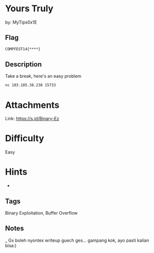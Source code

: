 # Yours Truly

by: MyTips0x1E

## Flag

```bash
COMPFEST14{****}
```

## Description

Take a break, here's an easy problem
```bash
nc 103.185.38.238 15733
```

# Attachments

Link: https://s.id/Binary-Ez

# Difficulty

Easy

# Hints
-
## Tags

Binary Exploitation, Buffer Overflow

## Notes
_ Gx boleh nyontex writeup guech ges... gampang kok, ayo pasti kalian bisa:)